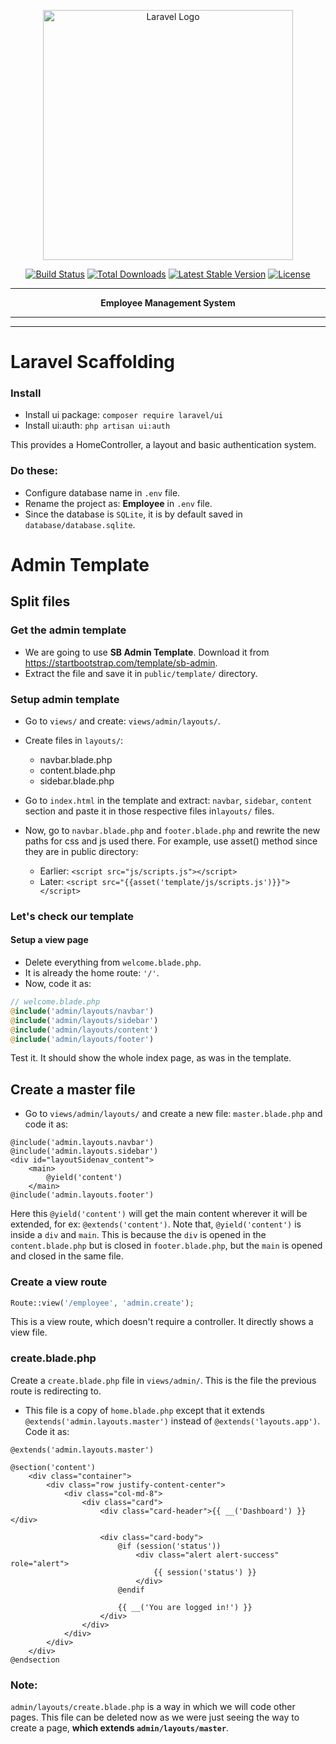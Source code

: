 <p align="center"><a href="https://laravel.com" target="_blank"><img src="https://raw.githubusercontent.com/laravel/art/master/logo-lockup/5%20SVG/2%20CMYK/1%20Full%20Color/laravel-logolockup-cmyk-red.svg" width="400" alt="Laravel Logo"></a></p>

<p align="center">
<a href="https://github.com/laravel/framework/actions"><img src="https://github.com/laravel/framework/workflows/tests/badge.svg" alt="Build Status"></a>
<a href="https://packagist.org/packages/laravel/framework"><img src="https://img.shields.io/packagist/dt/laravel/framework" alt="Total Downloads"></a>
<a href="https://packagist.org/packages/laravel/framework"><img src="https://img.shields.io/packagist/v/laravel/framework" alt="Latest Stable Version"></a>
<a href="https://packagist.org/packages/laravel/framework"><img src="https://img.shields.io/packagist/l/laravel/framework" alt="License"></a>
</p>

<hr>
<p align="center"><strong>Employee Management System</strong></p>
<hr><hr>

# Laravel Scaffolding

### Install
- Install ui package: `composer require laravel/ui`
- Install ui:auth: `php artisan ui:auth`

This provides a HomeController, a layout and basic authentication system.

### Do these:

- Configure database name in `.env` file.
- Rename the project as: **Employee** in `.env` file.
- Since the database is `SQLite`, it is by default saved in `database/database.sqlite`.


# Admin Template

## Split files

### Get the admin template
- We are going to use **SB Admin Template**. Download it from https://startbootstrap.com/template/sb-admin.
- Extract the file and save it in `public/template/` directory.

### Setup admin template

- Go to `views/` and create: `views/admin/layouts/`.
- Create files in `layouts/`:
  - navbar.blade.php
  - content.blade.php
  - sidebar.blade.php

- Go to `index.html` in the template and 
extract: `navbar`, `sidebar`, `content` section and 
paste it in those respective files in`layouts/` files.

- Now, go to `navbar.blade.php` and `footer.blade.php` and 
rewrite the new paths for css and js used there.
For example, use asset() method since they are in public
directory: 
  - Earlier: `<script src="js/scripts.js"></script>`
  - Later: `<script src="{{asset('template/js/scripts.js')}}"></script>`
  
### Let's check our template

#### Setup a view page

- Delete everything from `welcome.blade.php`.
- It is already the home route: `'/'`.
- Now, code it as:

```php
// welcome.blade.php
@include('admin/layouts/navbar')
@include('admin/layouts/sidebar')
@include('admin/layouts/content')
@include('admin/layouts/footer')
```

Test it. It should show the whole index page, 
as was in the template.


## Create a master file

- Go to `views/admin/layouts/` and create a new file: 
`master.blade.php` and code it as:

```bladehtml
@include('admin.layouts.navbar')
@include('admin.layouts.sidebar')
<div id="layoutSidenav_content">
    <main>
        @yield('content')   
    </main>
@include('admin.layouts.footer')
```

Here this `@yield('content')` will get the main content
wherever it will be extended, for ex: `@extends('content')`.
Note that, `@yield('content')` is inside a `div` and `main`. This is because
the `div` is opened in the `content.blade.php` but is closed in `footer.blade.php`,
but the `main` is opened and closed in the same file.


### Create a view route

```php
Route::view('/employee', 'admin.create');
```
This is a view route, which doesn't require a controller. 
It directly shows a view file.


### create.blade.php

Create a `create.blade.php` file in `views/admin/`.
This is the file the previous route is redirecting to.

- This file is a copy of `home.blade.php` except that it extends
`@extends('admin.layouts.master')` instead of `@extends('layouts.app')`.
Code it as:

```bladehtml
@extends('admin.layouts.master')

@section('content')
    <div class="container">
        <div class="row justify-content-center">
            <div class="col-md-8">
                <div class="card">
                    <div class="card-header">{{ __('Dashboard') }}</div>

                    <div class="card-body">
                        @if (session('status'))
                            <div class="alert alert-success" role="alert">
                                {{ session('status') }}
                            </div>
                        @endif

                        {{ __('You are logged in!') }}
                    </div>
                </div>
            </div>
        </div>
    </div>
@endsection
```


### Note:

`admin/layouts/create.blade.php` is a way in which we will code 
other pages. This file can be deleted now as we were just seeing
the way to create a page, **which extends `admin/layouts/master`**.














